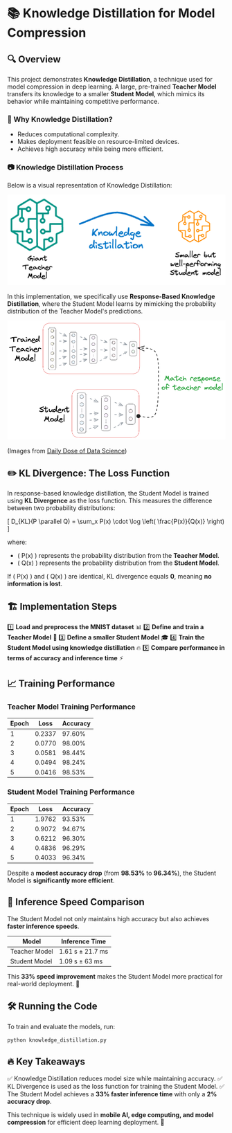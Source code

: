 # 📚 Knowledge Distillation for Model Compression

## 🔍 Overview

This project demonstrates **Knowledge Distillation**, a technique used for model compression in deep learning. A large, pre-trained **Teacher Model** transfers its knowledge to a smaller **Student Model**, which mimics its behavior while maintaining competitive performance.

### 📌 Why Knowledge Distillation?
- Reduces computational complexity.
- Makes deployment feasible on resource-limited devices.
- Achieves high accuracy while being more efficient.

### 📷 Knowledge Distillation Process
Below is a visual representation of Knowledge Distillation:

![Knowledge Distillation](images/knowledge_distillation.png)

In this implementation, we specifically use **Response-Based Knowledge Distillation**, where the Student Model learns by mimicking the probability distribution of the Teacher Model's predictions.

![Response-Based Knowledge Distillation](images/response_based.png)

(Images from [Daily Dose of Data Science]('https://www.dailydoseofds.com/model-compression-a-critical-step-towards-efficient-machine-learning/'))

## ✏️ KL Divergence: The Loss Function

In response-based knowledge distillation, the Student Model is trained using **KL Divergence** as the loss function. This measures the difference between two probability distributions:

\[
D_{KL}(P \parallel Q) = \sum_x P(x) \cdot \log \left( \frac{P(x)}{Q(x)} \right)
\]

where:
- \( P(x) \) represents the probability distribution from the **Teacher Model**.
- \( Q(x) \) represents the probability distribution from the **Student Model**.

If \( P(x) \) and \( Q(x) \) are identical, KL divergence equals **0**, meaning **no information is lost**.

## 🏗 Implementation Steps

1️⃣ **Load and preprocess the MNIST dataset** 📊
2️⃣ **Define and train a Teacher Model** 🏫
3️⃣ **Define a smaller Student Model** 🎓
4️⃣ **Train the Student Model using knowledge distillation** 🔥
5️⃣ **Compare performance in terms of accuracy and inference time** ⚡

## 📈 Training Performance

### **Teacher Model Training Performance**
| Epoch | Loss | Accuracy |
|--------|--------|------------|
| 1 | 0.2337 | 97.60% |
| 2 | 0.0770 | 98.00% |
| 3 | 0.0581 | 98.44% |
| 4 | 0.0494 | 98.24% |
| 5 | 0.0416 | 98.53% |

### **Student Model Training Performance**
| Epoch | Loss | Accuracy |
|--------|--------|------------|
| 1 | 1.9762 | 93.53% |
| 2 | 0.9072 | 94.67% |
| 3 | 0.6212 | 96.30% |
| 4 | 0.4836 | 96.29% |
| 5 | 0.4033 | 96.34% |

Despite a **modest accuracy drop** (from **98.53%** to **96.34%**), the Student Model is **significantly more efficient**.

## 🚀 Inference Speed Comparison

The Student Model not only maintains high accuracy but also achieves **faster inference speeds**.

| Model | Inference Time |
|--------|----------------|
| Teacher Model | 1.61 s ± 21.7 ms |
| Student Model | 1.09 s ± 63 ms |

This **33% speed improvement** makes the Student Model more practical for real-world deployment. 🚀

## 🛠 Running the Code

To train and evaluate the models, run:
```bash
python knowledge_distillation.py
```

## 🔥 Key Takeaways
✅ Knowledge Distillation reduces model size while maintaining accuracy.
✅ KL Divergence is used as the loss function for training the Student Model.
✅ The Student Model achieves a **33% faster inference time** with only a **2% accuracy drop**.

This technique is widely used in **mobile AI, edge computing, and model compression** for efficient deep learning deployment. 🚀